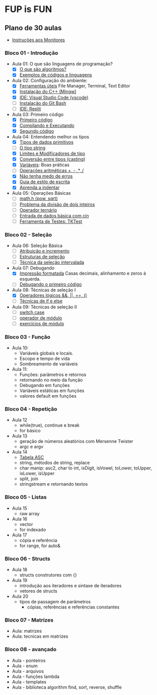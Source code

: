 # FUP is FUN

## Plano de 30 aulas

- [Instruções aos Monitores](wiki/instrucoes_monitores.md)

### Bloco 01 - Introdução

- Aula 01: O que são linguagens de programação?
  - [x] [O que são algoritmos?](wiki/o_que_sao_algoritmos.md)
  - [x] [Exemplos de códigos e linguagens](wiki/exemplos_de_codigos_e_linguagens.md)
- Aula 02: Configuração do ambiente:
  - [x] [Ferramentas úteis](wiki/ferramentas_uteis.md) File Manager, Terminal, Text Editor
  - [x] [Instalação do C++ (Mingw)](wiki/configure_cpp.md)
  - [x] [IDE: Visual Studio Code (vscode)](wiki/configure_vscode.md)
  - [ ] [Instalação do Git Bash](wiki/configure_git_bash.md)
  - [ ] [IDE: Replit](wiki/configure_replit.md)
- Aula 03: Primeiro código
  - [x] [Primeiro código](wiki/primeiro_codigo.md)
  - [x] [Compilando e Executando](wiki/compilando.md)
  - [x] [Segundo código](wiki/segundo_codigo.md)
- Aula 04: Entendendo melhor os tipos
  - [x] [Tipos de dados primitivos](wiki/tipos_primitivos.md)
  - [ ] [O tipo string](wiki/tipo_string.md)
  - [x] [Limites e Modificadores de tipo](wiki/modificadores.md)
  - [x] [Conversão entre tipos (casting)](wiki/casting.md)
  - [x] [Variáveis](wiki/variaveis.md): Boas práticas
  - [ ] [Operações aritméticas +, -, *, /](wiki/operacoes.md)
  - [x] [Não tenha medo de erros](wiki/erros_variaveis.md)
  - [x] [Guia de estilo de escrita](wiki/guia_de_estilo.md)
  - [x] [Aprenda a indentar](wiki/indentacao.md)
- Aula 05: Operações Básicas
  - [ ] [math.h (pow, sqrt)](wiki/biblioteca_math.md)
  - [ ] [Problema da divisão de dois inteiros](wiki/problema_divisao_inteiros.md)
  - [ ] [Operador ternário](wiki/operador_ternario.md)
  - [ ] [Entrada de dados básica com cin](wiki/entrada_dados.md)
  - [ ] [Ferramenta de Testes: TKTest](wiki/configure_test_kit.md)

### Bloco 02 - Seleção

- Aula 06: Seleção Básica
  - [ ] [Atribuição e incremento](wiki/atribuicao_incremento.md)
  - [ ] [Estruturas de seleção](wiki/selecao_if_else.md)
  - [ ] [Técnica da seleção intervalada](wiki/selecao_tecnica_intervalos.md)
- Aula 07: Debugando
  - [x] [Impressão formatada](wiki/impressao_formatada.md) Casas decimais, alinhamento e zeros à esquerda.
  - [ ] [Debugando o primeiro código](wiki/debugando.md)
- Aula 08: Técnicas de seleção I
  - [x] [Operadores lógicos &&, ||, ==, ()](wiki/operadores_logicos.md)
  - [ ] [Técnicas de if e else](wiki/selecao_tecnica_agrupamento.md)
- Aula 09: Técnicas de seleção II
  - [ ] [switch case](wiki/seleção_switch_case.md)
  - [ ] [operador de módulo](wiki/operador_modulo.md)
  - [ ] [exercícios de módulo](wiki/exercicios_modulo.md)

### Bloco 03 - Função

- Aula 10:
  - Variáveis globais e locais.
  - Escopo e tempo de vida
  - Sombreamento de variáveis
- Aula 11:
  - Funções: parâmetros e retornos
  - retornando no meio da função
  - Debugando em funções
  - Variáveis estáticas em funções
  - valores default em funções

### Bloco 04 - Repetição

- Aula 12
  - while(true), continue e break
  - for básico
- Aula 13
  - geração de números aleatórios com Mersenne Twister
  - argc e argv
- Aula 14
  - [Tabela ASC](wiki/tabela_asc2.md)
  - string, métodos de string, replace
  - char manip: asc2, char to int, isDigit, isVowel, toLower, toUpper, isLower, isUpper
  - split, join
  - stringstream e retornando textos

### Bloco 05 - Listas

- Aula 15
  - raw array
- Aula 16
  - vector
  - for indexado
- Aula 17
  - cópia e referência
  - for range, for auto&

### Bloco 06 - Structs

- Aula 18
  - structs construtores com {}
- Aula 19
  - introdução aos iteradores e sintaxe de iteradores
  - vetores de structs
- Aula 20
  - tipos de passagem de parâmetros
    - cópias, referências e referências constantes

### Bloco 07 - Matrizes

- Aula: matrizes
- Aula: tecnicas em matrizes

### Bloco 08 - avançado

- Aula - ponteiros
- Aula - enum
- Aula - arquivos
- Aula - funções lambda
- Aula - templates
- Aula - biblioteca algorithm find, sort, reverse, shuffle
